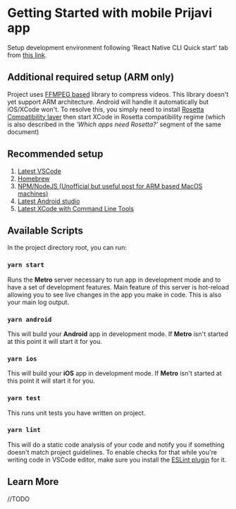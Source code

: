# Getting Started with mobile Prijavi app

Setup development environment following 'React Native CLI Quick start' tab from [this link](https://reactnative.dev/docs/environment-setup).

## Additional required setup (ARM only)
Project uses [FFMPEG based](https://github.com/tanersener/react-native-ffmpeg) library to compress videos. This library doesn't yet support ARM architecture. Android will handle it automatically but iOS/XCode won't. To resolve this, you simply need to install [Rosetta Compatibility layer](https://support.apple.com/en-us/HT211861) then start XCode in Rosetta compatibility regime (which is also described in the *'Which apps need Rosetta?'*  segment of the same document)

## Recommended setup

1. [Latest VSCode](https://code.visualstudio.com/download)
2. [Homebrew](https://brew.sh/) 
3. [NPM/NodeJS (Unofficial but useful post for ARM based MacOS machines)](https://justinwride.medium.com/install-node-and-npm-natively-on-apple-silicon-mac-m1-7432c826389b)
4. [Latest Android studio](https://developer.android.com/studio)
5. [Latest XCode with Command Line Tools](https://apps.apple.com/us/app/xcode/id497799835?mt=12)

## Available Scripts

In the project directory root, you can run:

### `yarn start`

Runs the **Metro** server necessary to run app in development mode and to have a set of development features.
Main feature of this server is hot-reload allowing you to see live changes in the app you make in code.
This is also your main log output.

### `yarn android`

This will build your **Android** app in development mode. If  **Metro** isn't started at this point it will start it for you.

### `yarn ios`

This will build your **iOS** app in development mode. If  **Metro** isn't started at this point it will start it for you.

### `yarn test`

This runs unit tests you have written on project.

### `yarn lint`

This will do a static code analysis of your code and notify you if something doesn't match project guidelines. To enable checks for that while you're writing code in VSCode editor, make sure you install the [ESLint plugin](https://marketplace.visualstudio.com/items?itemName=dbaeumer.vscode-eslint) for it.

## Learn More

//TODO
